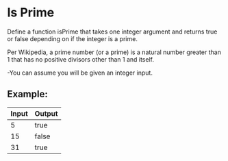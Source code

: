 # Is Prime
Define a function isPrime that takes one integer argument and returns true or false depending on if the integer is a prime.

Per Wikipedia, a prime number (or a prime) is a natural number greater than 1 that has no positive divisors other than 1 and itself.

-You can assume you will be given an integer input.

## Example:

Input | Output
------------- | -------------
5 | true
15 | false
31 | true
